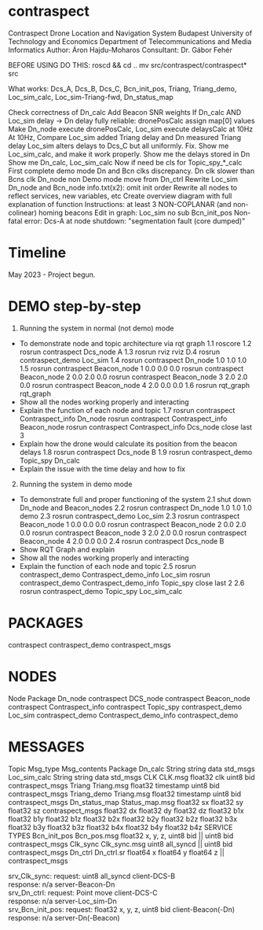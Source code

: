 # contraspect

Contraspect Drone Location and Navigation System
Budapest University of Technology and Economics
Department of Telecommunications and Media Informatics
Author: Áron Hajdu-Moharos
Consultant: Dr. Gábor Fehér

BEFORE USING DO THIS:
roscd && cd ..
mv src/contraspect/contraspect* src

What works:
Dcs_A, Dcs_B, Dcs_C, Bcn_init_pos, Triang, Triang_demo, Loc_sim_calc, Loc_sim-Triang-fwd, Dn_status_map

Check correctness of Dn_calc
Add Beacon SNR weights
If Dn_calc AND Loc_sim delay -> Dn delay fully reliable: dronePosCalc assign map[0] values
Make Dn_node execute dronePosCalc, Loc_sim execute delaysCalc at 10Hz
At 10Hz, Compare Loc_sim added Triang delay and Dn measured Triang delay
Loc_sim alters delays to Dcs_C but all uniformly. Fix.
Show me Loc_sim_calc, and make it work properly.
Show me the delays stored in Dn
Show me Dn_calc, Loc_sim_calc
Now if need be cls for Topic_spy_*_calc
First complete demo mode
Dn and Bcn clks discrepancy. Dn clk slower than Bcns clk
Dn_node non Demo mode move from Dn_ctrl
Rewrite Loc_sim Dn_node and Bcn_node info.txt(x2): omit init order
Rewrite all nodes to reflect services, new variables, etc
Create overview diagram with full explanation of function
Instructions: at least 3 NON-COPLANAR (and non-colinear) homing beacons
Edit in graph: Loc_sim no sub Bcn_init_pos
Non-fatal error: Dcs-A at node shutdown: "segmentation fault (core dumped)"

# Timeline
May 2023 - Project begun.

# DEMO step-by-step
1. Running the system in normal (not demo) mode
- To demonstrate node and topic architecture via rqt graph
1.1 roscore
1.2 rosrun contraspect Dcs_node A
1.3 rosrun rviz rviz
D.4 rosrun contraspect_demo Loc_sim
1.4 rosrun contraspect Dn_node	     1.0 1.0 1.0
1.5 rosrun contraspect Beacon_node 1 0.0 0.0 0.0 
    rosrun contraspect Beacon_node 2 0.0 2.0 0.0 
    rosrun contraspect Beacon_node 3 2.0 2.0 0.0 
    rosrun contraspect Beacon_node 4 2.0 0.0 0.0
1.6 rosrun rqt_graph   rqt_graph
- Show all the nodes working properly and interacting
- Explain the function of each node and topic
1.7 rosrun contraspect Contraspect_info Dn_node
    rosrun contraspect Contraspect_info Beacon_node
    rosrun contraspect Contraspect_info Dcs_node
    close last 3
- Explain how the drone would calculate its position from the beacon delays
1.8 rosrun contraspect Dcs_node B
1.9 rosrun contraspect_demo Topic_spy Dn_calc
- Explain the issue with the time delay and how to fix
2. Running the system in demo mode
- To demonstrate full and proper functioning of the system
2.1 shut down Dn_node and Beacon_nodes
2.2 rosrun contraspect 	    Dn_node	  1.0 1.0 1.0 demo
2.3 rosrun contraspect_demo Loc_sim
2.3 rosrun contraspect 	    Beacon_node 1 0.0 0.0 0.0 
    rosrun contraspect 	    Beacon_node 2 0.0 2.0 0.0 
    rosrun contraspect 	    Beacon_node 3 2.0 2.0 0.0 
    rosrun contraspect 	    Beacon_node 4 2.0 0.0 0.0
2.4 rosrun contraspect	    Dcs_node B
- Show RQT Graph and explain
- Show all the nodes working properly and interacting
- Explain the function of each node and topic
2.5 rosrun contraspect_demo Contraspect_demo_info Loc_sim
    rosrun contraspect_demo Contraspect_demo_info Topic_spy
    close last 2
2.6 rosrun contraspect_demo Topic_spy Loc_sim_calc

# PACKAGES
contraspect
contraspect_demo
contraspect_msgs

# NODES
Node			Package
Dn_node			contraspect
DCS_node		contraspect
Beacon_node		contraspect
Contraspect_info	contraspect
Topic_spy		contraspect_demo
Loc_sim			contraspect_demo
Contraspect_demo_info	contraspect_demo

# MESSAGES
Topic		    Msg_type		Msg_contents				Package
Dn_calc		    String		string data				std_msgs
Loc_sim_calc	    String		string data				std_msgs
CLK		    CLK.msg		float32 clk uint8 bid	  		contraspect_msgs
Triang		    Triang.msg		float32 timestamp uint8 bid		contraspect_msgs
Triang_demo	    Triang.msg		float32 timestamp uint8 bid		contraspect_msgs
Dn_status_map	    Status_map.msg	float32 sx  float32 sy  float32 sz	contraspect_msgs
		    			float32 dx  float32 dy  float32 dz
		    			float32 b1x float32 b1y float32 b1z
		    			float32 b2x float32 b2y float32 b2z
		    			float32 b3x float32 b3y float32 b3z
		    			float32 b4x float32 b4y float32 b4z
SERVICE TYPES
Bcn_init_pos	Bcn_pos.msg	float32 x, y, z, uint8 bid || uint8 bid	     contraspect_msgs
Clk_sync     	Clk_sync.msg  	uint8 all_syncd || uint8 bid		     contraspect_msgs
Dn_ctrl	     	Dn_ctrl.sr	float64 x  float64 y  float64 z ||	     contraspect_msgs

srv_Clk_sync:
 request: uint8 all_syncd		client-DCS-B		
 response: n/a	 			server-Beacon-Dn	
srv_Dn_ctrl:
 request: Point move			client-DCS-C		
 response: n/a	 			server-Loc_sim-Dn	
srv_Bcn_init_pos:
 request: float32 x, y, z, uint8 bid	client-Beacon(-Dn)
 response: n/a	      	    		server-Dn(-Beacon)		
